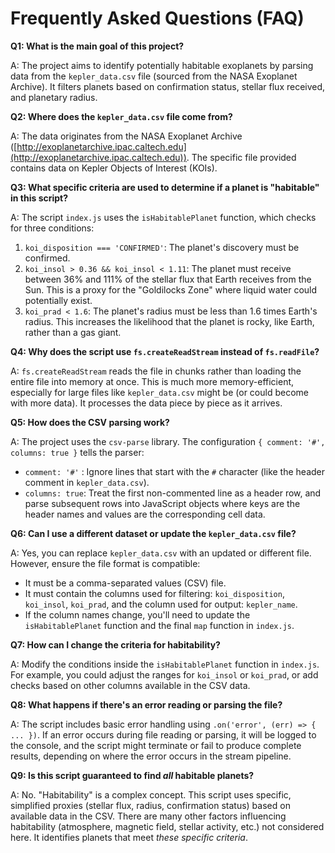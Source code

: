# Frequently Asked Questions (FAQ)

**Q1: What is the main goal of this project?**

A: The project aims to identify potentially habitable exoplanets by parsing data from the `kepler_data.csv` file (sourced from the NASA Exoplanet Archive). It filters planets based on confirmation status, stellar flux received, and planetary radius.

**Q2: Where does the `kepler_data.csv` file come from?**

A: The data originates from the NASA Exoplanet Archive ([http://exoplanetarchive.ipac.caltech.edu](http://exoplanetarchive.ipac.caltech.edu)). The specific file provided contains data on Kepler Objects of Interest (KOIs).

**Q3: What specific criteria are used to determine if a planet is "habitable" in this script?**

A: The script `index.js` uses the `isHabitablePlanet` function, which checks for three conditions:
1.  `koi_disposition === 'CONFIRMED'`: The planet's discovery must be confirmed.
2.  `koi_insol > 0.36 && koi_insol < 1.11`: The planet must receive between 36% and 111% of the stellar flux that Earth receives from the Sun. This is a proxy for the "Goldilocks Zone" where liquid water could potentially exist.
3.  `koi_prad < 1.6`: The planet's radius must be less than 1.6 times Earth's radius. This increases the likelihood that the planet is rocky, like Earth, rather than a gas giant.

**Q4: Why does the script use `fs.createReadStream` instead of `fs.readFile`?**

A: `fs.createReadStream` reads the file in chunks rather than loading the entire file into memory at once. This is much more memory-efficient, especially for large files like `kepler_data.csv` might be (or could become with more data). It processes the data piece by piece as it arrives.

**Q5: How does the CSV parsing work?**

A: The project uses the `csv-parse` library. The configuration `{ comment: '#', columns: true }` tells the parser:
*   `comment: '#'` : Ignore lines that start with the `#` character (like the header comment in `kepler_data.csv`).
*   `columns: true`: Treat the first non-commented line as a header row, and parse subsequent rows into JavaScript objects where keys are the header names and values are the corresponding cell data.

**Q6: Can I use a different dataset or update the `kepler_data.csv` file?**

A: Yes, you can replace `kepler_data.csv` with an updated or different file. However, ensure the file format is compatible:
*   It must be a comma-separated values (CSV) file.
*   It must contain the columns used for filtering: `koi_disposition`, `koi_insol`, `koi_prad`, and the column used for output: `kepler_name`.
*   If the column names change, you'll need to update the `isHabitablePlanet` function and the final `map` function in `index.js`.

**Q7: How can I change the criteria for habitability?**

A: Modify the conditions inside the `isHabitablePlanet` function in `index.js`. For example, you could adjust the ranges for `koi_insol` or `koi_prad`, or add checks based on other columns available in the CSV data.

**Q8: What happens if there's an error reading or parsing the file?**

A: The script includes basic error handling using `.on('error', (err) => { ... })`. If an error occurs during file reading or parsing, it will be logged to the console, and the script might terminate or fail to produce complete results, depending on where the error occurs in the stream pipeline.

**Q9: Is this script guaranteed to find *all* habitable planets?**

A: No. "Habitability" is a complex concept. This script uses specific, simplified proxies (stellar flux, radius, confirmation status) based on available data in the CSV. There are many other factors influencing habitability (atmosphere, magnetic field, stellar activity, etc.) not considered here. It identifies planets that meet *these specific criteria*.